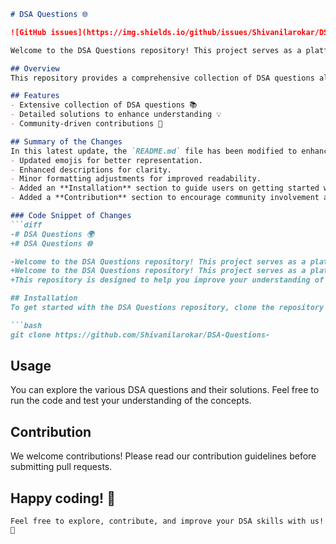 ```markdown
# DSA Questions 🌐

![GitHub issues](https://img.shields.io/github/issues/Shivanilarokar/DSA-Questions-) ![GitHub forks](https://img.shields.io/github/forks/Shivanilarokar/DSA-Questions-) ![GitHub stars](https://img.shields.io/github/stars/Shivanilarokar/DSA-Questions-)

Welcome to the DSA Questions repository! This project serves as a platform for developers and learners to practice and enhance their skills in Data Structures and Algorithms (DSA). This repository is designed to help you improve your understanding of various data structures and algorithms through a collection of questions and solutions.

## Overview
This repository provides a comprehensive collection of DSA questions along with detailed solutions to aid in learning and practice.

## Features
- Extensive collection of DSA questions 📚
- Detailed solutions to enhance understanding 💡
- Community-driven contributions 🤝

## Summary of the Changes
In this latest update, the `README.md` file has been modified to enhance clarity and improve user experience. Key changes include:
- Updated emojis for better representation.
- Enhanced descriptions for clarity.
- Minor formatting adjustments for improved readability.
- Added an **Installation** section to guide users on getting started with the repository.
- Added a **Contribution** section to encourage community involvement and provide guidelines for contributing to the repository.

### Code Snippet of Changes
```diff
-# DSA Questions 🌍
+# DSA Questions 🌐

-Welcome to the DSA Questions repository! This project serves as a platform for developers and learners to practice and enhance their skills in Data Structures and Algorithms (DSA).
+Welcome to the DSA Questions repository! This project serves as a platform for developers and learners to practice and enhance their skills in Data Structures and Algorithms (DSA).
+This repository is designed to help you improve your understanding of various data structures and algorithms (DSA) through a collection of questions and solutions.

## Installation
To get started with the DSA Questions repository, clone the repository and follow the instructions in the documentation.

```bash
git clone https://github.com/Shivanilarokar/DSA-Questions-
```

## Usage
You can explore the various DSA questions and their solutions. Feel free to run the code and test your understanding of the concepts.

## Contribution
We welcome contributions! Please read our contribution guidelines before submitting pull requests.

## Happy coding! 🎉
```
Feel free to explore, contribute, and improve your DSA skills with us! 🚀
```